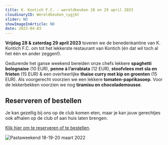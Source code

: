 ```yaml
---
title: K. Kontich F.C. - wereldkeuken 28 en 29 april 2023
cloudinaryID: Wereldkeuken_cygjbt
slider: NO
showImageInArticle: NO
date: 2023-04-03
---
```


**Vrijdag 28 & zaterdag 29 april 2023** toveren we de benedenkantine van K. Kontich F.C. om tot het lekkerste restaurant van Kontich (én dat wil toch al het één en ander zeggen!).

Gedurende het ganse weekend bereiden onze chefs lekkere **spaghetti bolognaise** (10 EUR), **penne à l’arrabiata** (12 EUR), **stoofvlees met sla en frieten** (15 EUR) & een overheerlijke **thaise curry met kip en groenten** (15 EUR). Als voorgerecht voorzien we een lekkere **tomaten-paprikasoep**. Voor de lekkerbekken voorzien we nog **tiramisu en chocolademousse**.

<h2>Reserveren of bestellen</h2>

Je kan gezellig bij ons op de club komen eten, maar je kan jouw gerechtjes ook afhalen op de club of aan huis laten brengen.

<a href='https://forms.gle/XkSGYvMab7FFSqFa9' target='_blank' title='Reseveren Wereldkeuken'>Klik hier om te reserveren of te bestellen</a>.

<div class="mt-12">
<img style="max-width: 100%; height: auto;" src="https://res.cloudinary.com/kkontichfc/image/upload/v1680519648/nieuws/Wereldkeuken_cygjbt.png" alt="Pastaweekend 18-19-20 maart 2022" />
</div>
